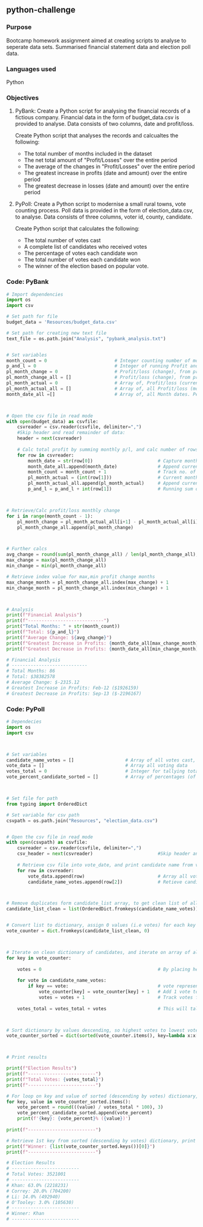 ## python-challenge

### Purpose
Bootcamp homework assignment aimed at creating scripts to analyse to seperate data sets.
Summarised financial statement data and election poll data.

### Languages used
Python

### Objectives

1. PyBank:
    Create a Python script for analysing the financial records of a fictious company.
    Financial data in the form of budget_data.csv is provided to analyse.
    Data consists of two columns, date and profit/loss.

    Create Python script that analyses the records and calcualtes the following:
    * The total number of months included in the dataset
    * The net total amount of "Profit/Losses" over the entire period
    * The average of the changes in "Profit/Losses" over the entire period
    * The greatest increase in profits (date and amount) over the entire period
    * The greatest decrease in losses (date and amount) over the entire period


2. PyPoll:
    Create a Python script to modernise a small rural towns, vote counting process.
    Poll data is provided in the form of election_data.csv, to analyse.
    Data consists of three columns, voter id, county, candidate.

    Create Python script that calculates the following:
      * The total number of votes cast
      * A complete list of candidates who received votes
      * The percentage of votes each candidate won
      * The total number of votes each candidate won
      * The winner of the election based on popular vote.


### Code: PyBank
```Python
# Import dependencies
import os
import csv

# Set path for file
budget_data = 'Resources/budget_data.csv'

# Set path for creating new text file
text_file = os.path.join("Analysis", "pybank_analysis.txt")


# Set variables 
month_count = 0                         # Integer counting number of months in data
p_and_l = 0                             # Integer of running Profit and loss actual
pl_month_change = 0                     # Profit/loss (change), from prior month. Resets each iteration
pl_month_change_all = []                # Profit/loss (change), from prior month. Permanent
pl_month_actual = 0                     # Array of, Profit/loss (current month). Resets each iteration
pl_month_actual_all = []                # Array of, all Profit/loss (monthly). Permanent
month_date_all =[]                      # Array of, all Month dates. Permanent



# Open the csv file in read mode
with open(budget_data) as csvfile:
    csvreader = csv.reader(csvfile, delimiter=",")
    #Skip header and read remainder of data:
    header = next(csvreader)
    
    # Calc total profit by summing monthly p/l, and calc number of rows.
    for row in csvreader:
        month_date = str(row[0])                        # Capture month date
        month_date_all.append(month_date)               # Append current month date, into an array of all month dates
        month_count = month_count + 1                   # Track no. of months
        pl_month_actual = (int(row[1]))                 # Current month P/L. Load current into a singular array
        pl_month_actual_all.append(pl_month_actual)     # Append current month P/L to array for all months
        p_and_l = p_and_l + int(row[1])                 # Running sum of P/L



# Retrieve/Calc profit/loss monthly change
for i in range(month_count - 1):
    pl_month_change = pl_month_actual_all[i+1] - pl_month_actual_all[i]
    pl_month_change_all.append(pl_month_change)



# Further calcs
avg_change = round(sum(pl_month_change_all) / len(pl_month_change_all), 2)
max_change = max(pl_month_change_all)
min_change = min(pl_month_change_all)

# Retrieve index value for max,min profit change months
max_change_month = pl_month_change_all.index(max_change) + 1
min_change_month = pl_month_change_all.index(min_change) + 1



# Analysis
print(f"Financial Analysis")
print(f"----------------------------")
print("Total Months: " + str(month_count))
print(f"Total: ${p_and_l}")
print(f"Average Change: ${avg_change}")
print(f"Greatest Increase in Profits: {month_date_all[max_change_month]} (${max_change})")
print(f"Greatest Decrease in Profits: {month_date_all[min_change_month]} (${min_change})")
```

```Python
# Financial Analysis
# ----------------------------
# Total Months: 86
# Total: $38382578
# Average Change: $-2315.12
# Greatest Increase in Profits: Feb-12 ($1926159)
# Greatest Decrease in Profits: Sep-13 ($-2196167)
```


### Code: PyPoll
```Python
# Dependecies
import os
import csv



# Set variables
candidate_name_votes = []                   # Array of all votes cast, as expressed by candidate name. So an array of all 
vote_data = []                              # Array all voting data
votes_total = 0                             # Integer for tallying total votes
vote_percent_candidate_sorted = []          # Array of percentages (of votes won) for each candidate (sorted descending)



# Set file for path
from typing import OrderedDict

# Set variable for csv path
csvpath = os.path.join("Resources", "election_data.csv")


# Open the csv file in read mode
with open(csvpath) as csvfile:
    csvreader = csv.reader(csvfile, delimiter=",")
    csv_header = next(csvreader)                        #Skip header and read remainder of data
    
    # Retrieve csv file into vote_date, and print candidate name from votes, into seperate array
    for row in csvreader:
        vote_data.append(row)                           # Array all voting data
        candidate_name_votes.append(row[2])             # Retieve candiate voted for from each vote cast, i.e Candidate column



# Remove duplicates form candidate_list array, to get clean list of all candidates
candidate_list_clean = list(OrderedDict.fromkeys(candidate_name_votes))


# Convert list to dictionary, assign 0 values (i.e votes) for each key (i.e. candidate)
vote_counter = dict.fromkeys(candidate_list_clean, 0)



# Iterate on clean dictionary of candidates, and iterate on array of all votes (as captured by candidate name), and tally votes.
for key in vote_counter:
    
    votes = 0                                           # By placing here, will reset vote counter to 0, for proceeding candidate loop in vote_counter.
    
    for vote in candidate_name_votes:
        if key == vote:                                 # vote represents cast vote, as expressed in candidates name. So if dictionary key matches vote,
            vote_counter[key] = vote_counter[key] + 1   # Add 1 vote to dictionary value for current iteration (i.e. candidate)
            votes = votes + 1                           # Track votes for current iteration (i.e. candidate)
    
    votes_total = votes_total + votes                   # This will tally all votes, for each iteration (i.e. candidate)



# Sort dictionary by values descending, so highest votes to lowest votes.
vote_counter_sorted = dict(sorted(vote_counter.items(), key=lambda x:x[1], reverse = True))



# Print results

print(f"Election Results")
print(f"-------------------------")
print(f"Total Votes: {votes_total}")
print(f"-------------------------")

# For loop on key and value of sorted (descending by votes) dictionary, print each candidates results.
for key, value in vote_counter_sorted.items():
    vote_percent = round(((value) / votes_total * 100), 3)
    vote_percent_candidate_sorted.append(vote_percent)
    print(f'{key}: {vote_percent}% ({value})')
    
print(f"-------------------------")

# Retrieve 1st key from sorted (descending by votes) dictionary, print key (i.e name of candidate that got most votes)
print(f"Winner: {list(vote_counter_sorted.keys())[0]}")
print(f"-------------------------")
```


``` Python
# Election Results
# -------------------------
# Total Votes: 3521001
# -------------------------
# Khan: 63.0% (2218231)
# Correy: 20.0% (704200)
# Li: 14.0% (492940)
# O'Tooley: 3.0% (105630)
# -------------------------
# Winner: Khan
# -------------------------
```
